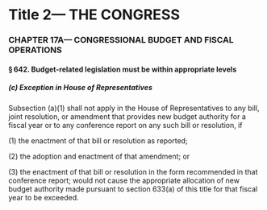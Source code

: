 
# Title 2— THE CONGRESS
### CHAPTER 17A— CONGRESSIONAL BUDGET AND FISCAL OPERATIONS
#### § 642. Budget-related legislation must be within appropriate levels
##### (c) Exception in House of Representatives

Subsection (a)(1) shall not apply in the House of Representatives to any bill, joint resolution, or amendment that provides new budget authority for a fiscal year or to any conference report on any such bill or resolution, if

(1) the enactment of that bill or resolution as reported;

(2) the adoption and enactment of that amendment; or

(3) the enactment of that bill or resolution in the form recommended in that conference report; would not cause the appropriate allocation of new budget authority made pursuant to section 633(a) of this title for that fiscal year to be exceeded.
